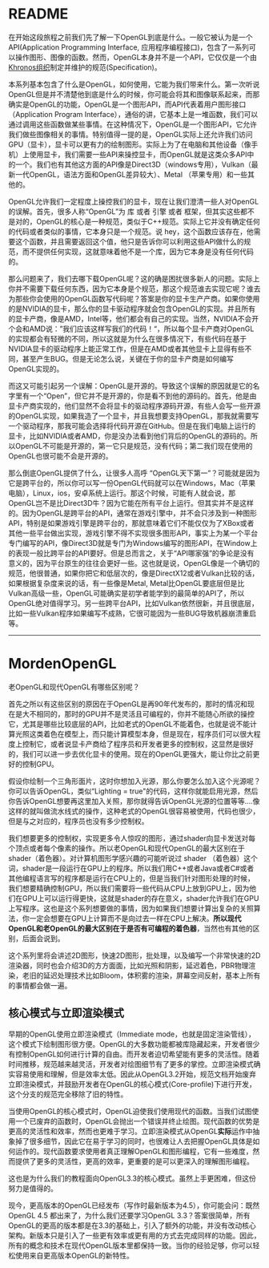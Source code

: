 # README

在开始这段旅程之前我们先了解一下OpenGL到底是什么。一般它被认为是一个API(Application Programming Interface, 应用程序编程接口)，包含了一系列可以操作图形、图像的函数。然而，OpenGL本身并不是一个API，它仅仅是一个由[Khronos组织](http://www.khronos.org/)制定并维护的规范(Specification)。



本系列基本包含了什么是OpenGL，如何使用，它能为我们带来什么。第一次听说OpenGL但是并不清楚他到底是什么的时候，你可能会将其和图像联系起来，而那确实是OpenGL的功能，OpenGL是一个图形API，而API代表着用户图形接口（Application Program Interface），通俗的讲，它基本上是一堆函数，我们可以通过调用这些函数做某些事情。在这种情况下，OpenGL是一个图形API，它允许我们做些图像相关的事情。特别值得一提的是，OpenGL实际上还允许我们访问GPU（显卡），显卡可以更有力的绘制图形。实际上为了在电脑和其他设备（像手机）上使用显卡，我们需要一些API来操控显卡，而OpenGL就是这类众多API中的一个。我们也有其他这方面的API像是Direct3D（windows专用），Vulkan（最新一代OpenGL，语法方面和OpenGL差异较大）、Metal （苹果专用）和一些其他的。



OpenGL允许我们一定程度上操控我们的显卡，现在让我们澄清一些人对OpenGL的误解。首先，很多人称“OpenGL”为 库 或者 引擎 或者 框架，但其实这些都不是对的，OpenGL的核心是一种规范，类似于C++规范。实际上它并没有确定任何的代码或者类似的事情，它本身只是一个规范。说 hey，这个函数应该存在，他需要这个函数，并且需要返回这个值，他只是告诉你可以利用这些API做什么的规范，而不提供任何实现，这就意味着他不是一个库，因为它本身是没有任何代码的。



那么问题来了，我们去哪下载OpenGL呢？这的确是困扰很多新人的问题。实际上你并不需要下载任何东西，因为它本身是个规范，那这个规范谁去实现它呢？谁去为那些你会使用的OpenGL函数写代码呢？答案是你的显卡生产产商。如果你使用的是NVIDIA的显卡，那么你的显卡驱动程序就会包含OpenGL的实现。并且所有的显卡产商，像是AMD，Intel等，他们都会有自己的实现。当然，NVIDIA不会开个会和AMD说：”我们应该这样写我们的代码！“，所以每个显卡产商对OpenGL的实现都会有轻微的不同，所以这就是为什么在很多情况下，有些代码在基于NVIDIA显卡的驱动程序上能正常工作，但是在AMD或者其他显卡上显得有些不同，甚至产生BUG。但是无论怎么说，关键在于你的显卡产商是如何编写OpenGL实现的。



而这又可能引起另一个误解：OpenGL是开源的。导致这个误解的原因就是它的名字里有一个“Open”，但它并不是开源的，你是看不到他的源码的。首先，他是由显卡产商实现的，他们显然不会将显卡的驱动程序源码开源，有些人会写一些开源的OpenGL实现，如果我造了一个显卡，并且我想要支持OpenGL，那我就需要写一个驱动程序，那我可能会选择将代码开源在GitHub。但是在我们电脑上运行的显卡，比如NVIDIA或者AMD，你是没办法看到他们背后的OpenGL的源码的。所以OpenGL不可能是开源的，第一它只是规范，没有代码；第二我们现在使用的OpenGL也很可能不会是开源的。



那么倒底OpenGL提供了什么，让很多人高呼 “OpenGL天下第一”？可能就是因为它是跨平台的，所以你可以写一份OpenGL代码就可以在Windows，Mac（苹果电脑），Linux，ios，安卓系统上运行。那这个时候，可能有人就会说，那OpenGL岂不是比Direct3D牛？因为它能在所有平台上运行。但其实并不是这样的。因为OpenGL是跨平台的API，通常在游戏引擎中，并不会只涉及到一种图形API，特别是如果游戏引擎是跨平台的，那就意味着它们不能仅仅为了XBox或者其他一些平台做出实现，游戏引擎不得不实现很多图形API，事实上为某一个平台专门编写的API，像Direct3D就是专门为Windows编写的图形API，在Window上的表现一般比跨平台的API要好。但是总而言之，关于“API哪家强”的争论是没有意义的，因为平台原生的往往会更好一些。这也就是说，OpenGL像是一个确切的规范，他很普通，如果你把它和低层次的，像是DirectX12或者Vulkan比较的话，如果根据复杂度来说的话，有一些像是Metal, Metal比OpenGL要底层但是比Vulkan高级一些，OpenGL可能确实是初学者能学到的最简单的API了，所以OpenGL绝对值得学习。另一些跨平台API，比如Vulkan依然很新，并且很底层，比如一些Vulkan程序如果编写不成熟，它很可能因为一些BUG导致机器崩溃重启等。



---

# MordenOpenGL



老OpenGL和现代OpenGL有哪些区别呢？



首先之所以有这些区别的原因在于OpenGL是再90年代发布的，那时的情况和现在是大不相同的，那时的GPU并不是灵活且可编程的，你并不能随心所欲的操控它，尤其是哪些比较底层的API，比如老式的OpenGL不能着色，也就是说不能计算光照这类着色在模型上，而只能计算模型本身，但是现在，程序员们可以很大程度上控制它，或者说显卡产商给了程序员和开发者更多的控制权，这显然是很好的，我们可以进一步去优化显卡的使用。现在的OpenGL更强大，能让你比之前更好的控制GPU。



假设你绘制一个三角形面片，这时你想加入光源，那么你要怎么加入这个光源呢？你可以告诉OpenGL，类似“Lighting = true"的代码，这样你就能启用光源，然后你告诉OpenGL想要再这里加入关照，那你就得告诉OpenGL光源的位置等等....像这样的就叫做流水线式的操作，这种老式的OpenGL很容易被使用，代码也很少，但是与之对应的，程序员也没有多少控制权。



我们想要更多的控制权，实现更多令人惊叹的图形，通过shader向显卡发送对每个顶点或者每个像素的操作。所以老OpenGL和现代OpenGL的最大区别在于 shader（着色器）。对计算机图形学感兴趣的可能听说过 shader （着色器）这个词，shader是一段运行在GPU上的程序。所以我们用C++或者Java或者C#或者其他编程语言写的程序都是运行在CPU上的，但是当我们针对图形处理的时候，我们想要精确控制GPU，所以我们需要将一些代码从CPU上放到GPU上，因为他们在GPU上可以运行得更快，这就是shader的存在意义，shader允许我们在GPU上写程序。这也是这个系列想要做的事情，因为如果我们想要计算出复杂的关照算法，你一定会想要在GPU上计算而不是向过去一样在CPU上解决。**所以现代OpenGL和老OpenGL的最大区别在于是否有可编程的着色器**，当然也有其他的区别，后面会说到。



这个系列里将会讲述2D图形，快速2D图形，批处理，以及编写一个非常快速的2D渲染器，同时也会介绍3D的方方面面，比如光照和阴影，延迟着色，PBR物理渲染，老旧的延迟处理技术比如Bloom，体积雾的渲染，屏幕空间反射，基本上所有的事情都会做一遍。



## 核心模式与立即渲染模式

早期的OpenGL使用立即渲染模式（Immediate mode，也就是固定渲染管线），这个模式下绘制图形很方便。OpenGL的大多数功能都被库隐藏起来，开发者很少有控制OpenGL如何进行计算的自由。而开发者迫切希望能有更多的灵活性。随着时间推移，规范越来越灵活，开发者对绘图细节有了更多的掌控。立即渲染模式确实容易使用和理解，但是效率太低。因此从OpenGL3.2开始，规范文档开始废弃立即渲染模式，并鼓励开发者在OpenGL的核心模式(Core-profile)下进行开发，这个分支的规范完全移除了旧的特性。



当使用OpenGL的核心模式时，OpenGL迫使我们使用现代的函数。当我们试图使用一个已废弃的函数时，OpenGL会抛出一个错误并终止绘图。现代函数的优势是更高的灵活性和效率，然而也更难于学习。立即渲染模式从OpenGL**实际**运作中抽象掉了很多细节，因此它在易于学习的同时，也很难让人去把握OpenGL具体是如何运作的。现代函数要求使用者真正理解OpenGL和图形编程，它有一些难度，然而提供了更多的灵活性，更高的效率，更重要的是可以更深入的理解图形编程。



这也是为什么我们的教程面向OpenGL3.3的核心模式。虽然上手更困难，但这份努力是值得的。

现今，更高版本的OpenGL已经发布（写作时最新版本为4.5），你可能会问：既然OpenGL 4.5 都出来了，为什么我们还要学习OpenGL 3.3？答案很简单，所有OpenGL的更高的版本都是在3.3的基础上，引入了额外的功能，并没有改动核心架构。新版本只是引入了一些更有效率或更有用的方式去完成同样的功能。因此，所有的概念和技术在现代OpenGL版本里都保持一致。当你的经验足够，你可以轻松使用来自更高版本OpenGL的新特性。

